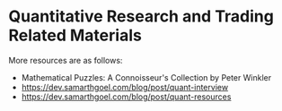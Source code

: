 # Quantitative Research and Trading Related Materials

More resources are as follows:
- Mathematical Puzzles: A Connoisseur's Collection by Peter Winkler
- https://dev.samarthgoel.com/blog/post/quant-interview
- https://dev.samarthgoel.com/blog/post/quant-resources
